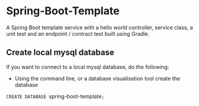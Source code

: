 # Spring-Boot-Template

A Spring Boot template service with a hello world controller, service class,
a unit test and an endpoint / contract test built using Gradle.



## Create local mysql database

If you want to connect to a local mysql database, do the following:

- Using the command line, or a database visualisation tool create the database 

`CREATE DATABASE `spring-boot-template`;`